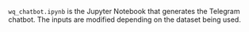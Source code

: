 ```wq_chatbot.ipynb``` is the Jupyter Notebook that generates the Telegram chatbot. The inputs are modified depending on the dataset being used.

